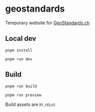 # geostandards

Temporary website for [GeoStandards.ch](https://geostandards.ch/)

## Local dev

`pnpm install`

`pnpm run dev`

## Build

`pnpm run build`

`pnpm run preview`

Build assets are in `/dist`